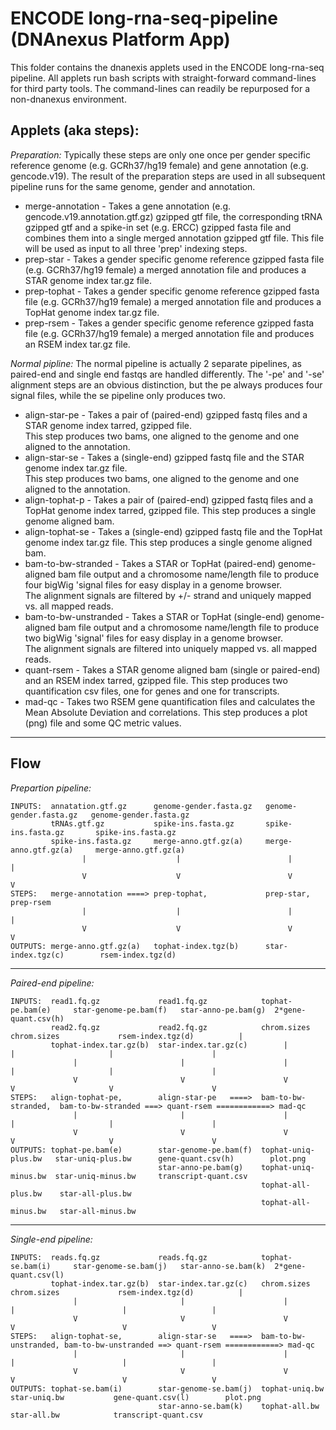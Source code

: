 # ENCODE long-rna-seq-pipeline (DNAnexus Platform App)

This folder contains the dnanexis applets used in the ENCODE long-rna-seq pipeline. All applets run 
bash scripts with straight-forward command-lines for third party tools.  The command-lines can readily 
be repurposed for a non-dnanexus environment.

## Applets (aka steps):
*Preparation:* Typically these steps are only one once per gender specific reference genome (e.g. GCRh37/hg19 female) and
             gene annotation (e.g. gencode.v19).  The result of the preparation steps are used in all subsequent pipeline 
             runs for the same genome, gender and annotation.
- merge-annotation - Takes a gene annotation (e.g. gencode.v19.annotation.gtf.gz) gzipped gtf file, the corresponding tRNA
                     gzipped gtf and a spike-in set (e.g. ERCC) gzipped fasta file and combines them into a single 
                     merged annotation gzipped gtf file.  This file will be used as input to all three 'prep' indexing
                     steps.
- prep-star        - Takes a gender specific genome reference gzipped fasta file (e.g. GCRh37/hg19 female) a merged
                     annotation file and produces a STAR genome index tar.gz file.
- prep-tophat      - Takes a gender specific genome reference gzipped fasta file (e.g. GCRh37/hg19 female) a merged
                     annotation file and produces a TopHat genome index tar.gz file.
- prep-rsem        - Takes a gender specific genome reference gzipped fasta file (e.g. GCRh37/hg19 female) a merged
                     annotation file and produces an RSEM index tar.gz file.

*Normal pipline:* The normal pipeline is actually 2 separate pipelines, as paired-end and single end fastqs are handled
                differently.  The '-pe' and '-se' alignment steps are an obvious distinction, but the pe always produces
                four signal files, while the se pipeline only produces two. 
- align-star-pe        - Takes a pair of (paired-end) gzipped fastq files and a STAR genome index tarred, gzipped file.  
                         This step produces two bams, one aligned to the genome and one aligned to the annotation.
- align-star-se        - Takes a (single-end) gzipped fastq file and the STAR genome index tar.gz file.  
                         This step produces two bams, one aligned to the genome and one aligned to the annotation.
- align-tophat-p       - Takes a pair of (paired-end) gzipped fastq files and a TopHat genome index tarred, gzipped file. 
                         This step produces a single genome aligned bam.
- align-tophat-se      - Takes a (single-end) gzipped fastq file and the TopHat genome index tar.gz file.
                         This step produces a single genome aligned bam.
- bam-to-bw-stranded   - Takes a STAR or TopHat (paired-end) genome-aligned bam file output and a chromosome 
                         name/length file to produce four bigWig 'signal files for easy display in a genome browser.  
                         The alignment signals are filtered by +/- strand and uniquely mapped vs. all mapped reads.
- bam-to-bw-unstranded - Takes a STAR or TopHat (single-end) genome-aligned bam file output and a chromosome 
                         name/length file to produce two bigWig 'signal' files for easy display in a genome browser.  
                         The alignment signals are filtered into uniquely mapped vs. all mapped reads.
- quant-rsem           - Takes a STAR genome aligned bam (single or paired-end) and an RSEM index tarred, gzipped file.
                         This step produces two quantification csv files, one for genes and one for transcripts.
- mad-qc               - Takes two RSEM gene quantification files and calculates the Mean Absolute Deviation and
                         correlations. This step produces a plot (png) file and some QC metric values.

---------
## Flow
*Prepartion pipeline:*
```
INPUTS:  annatation.gtf.gz      genome-gender.fasta.gz   genome-gender.fasta.gz   genome-gender.fasta.gz
         tRNAs.gtf.gz           spike-ins.fasta.gz       spike-ins.fasta.gz       spike-ins.fasta.gz
         spike-ins.fasta.gz     merge-anno.gtf.gz(a)     merge-anno.gtf.gz(a)     merge-anno.gtf.gz(a)
                |                    |                        |                        |
                V                    V                        V                        V
STEPS:   merge-annotation ====> prep-tophat,             prep-star,               prep-rsem
                |                    |                        |                        |
                V                    V                        V                        V
OUTPUTS: merge-anno.gtf.gz(a)   tophat-index.tgz(b)      star-index.tgz(c)        rsem-index.tgz(d)
```

---------
*Paired-end pipeline:*
```
INPUTS:  read1.fq.gz             read1.fq.gz            tophat-pe.bam(e)     star-genome-pe.bam(f)   star-anno-pe.bam(g)  2*gene-quant.csv(h)
         read2.fq.gz             read2.fq.gz            chrom.sizes          chrom.sizes             rsem-index.tgz(d)          |
         tophat-index.tar.gz(b)  star-index.tar.gz(c)        |                     |                     |                      |
              |                       |                      |                     |                     |                      |
              V                       V                      V                     V                     V                      V
STEPS:   align-tophat-pe,        align-star-pe   ====>  bam-to-bw-stranded,  bam-to-bw-stranded ===> quant-rsem ============> mad-qc
              |                       |                      |                     |                     |                      |
              V                       V                      V                     V                     V                      V
OUTPUTS: tophat-pe.bam(e)        star-genome-pe.bam(f)  tophat-uniq-plus.bw   star-uniq-plus.bw      gene-quant.csv(h)        plot.png
                                 star-anno-pe.bam(g)    tophat-uniq-minus.bw  star-uniq-minus.bw     transcript-quant.csv
                                                        tophat-all-plus.bw    star-all-plus.bw
                                                        tophat-all-minus.bw   star-all-minus.bw
```

---------
*Single-end pipeline:*
```
INPUTS:  reads.fq.gz             reads.fq.gz            tophat-se.bam(i)     star-genome-se.bam(j)   star-anno-se.bam(k)  2*gene-quant.csv(l)
         tophat-index.tar.gz(b)  star-index.tar.gz(c)   chrom.sizes          chrom.sizes             rsem-index.tgz(d)          |
              |                       |                      |                     |                        |                   |
              V                       V                      V                     V                        V                   V
STEPS:   align-tophat-se,        align-star-se   ====>  bam-to-bw-unstranded, bam-to-bw-unstranded ==> quant-rsem ============> mad-qc
              |                       |                      |                     |                        |                   |
              V                       V                      V                     V                        V                   V
OUTPUTS: tophat-se.bam(i)        star-genome-se.bam(j)  tophat-uniq.bw        star-uniq.bw           gene-quant.csv(l)        plot.png
                                 star-anno-se.bam(k)    tophat-all.bw         star-all.bw            transcript-quant.csv
```


                                                         
